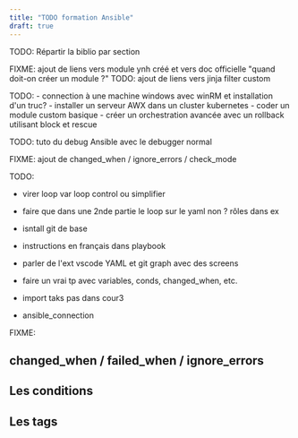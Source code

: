 ```yaml
---
title: "TODO formation Ansible" 
draft: true
---
```


TODO: Répartir la biblio par section

FIXME: ajout de liens vers module ynh créé et vers doc officielle "quand doit-on créer un module ?"
TODO: ajout de liens vers jinja filter custom

TODO:
    - connection à une machine windows avec winRM et installation d'un truc?
    - installer un serveur AWX dans un cluster kubernetes
    - coder un module custom basique
    - créer un orchestration avancée avec un rollback utilisant block et rescue
    
TODO: tuto du debug Ansible avec le debugger normal 
<!-- et https://gist.github.com/Deepakkothandan/daeb1ba8dc5b73d85ded03cb2a614e85 -->

FIXME: ajout de changed_when / ignore_errors / check_mode 

TODO:
- virer loop var loop control ou simplifier

- faire que dans une 2nde partie le loop sur le yaml non ?
 rôles dans ex

- isntall git de base

- instructions en français dans playbook

- parler de l'ext vscode YAML et git graph avec des screens

- faire un vrai tp avec variables, conds, changed_when, etc.

- import taks pas dans cour3

- ansible_connection

FIXME:


## changed_when / failed_when / ignore_errors

## Les conditions

## Les tags
